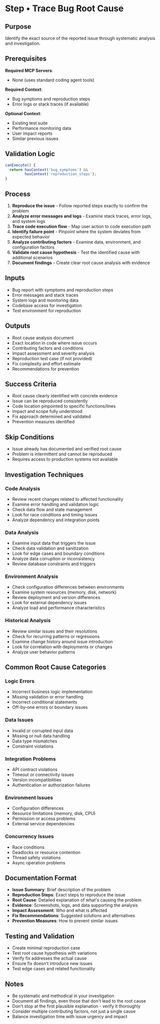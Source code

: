 # Step • Trace Bug Root Cause

## Purpose
Identify the exact source of the reported issue through systematic analysis and investigation.

## Prerequisites
**Required MCP Servers**: 
- None (uses standard coding agent tools)

**Required Context**:
- Bug symptoms and reproduction steps
- Error logs or stack traces (if available)

**Optional Context**:
- Existing test suite
- Performance monitoring data
- User impact reports
- Similar previous issues

## Validation Logic
```javascript
canExecute() {
  return hasContext('bug_symptoms') &&
         hasContext('reproduction_steps');
}
```

## Process
1. **Reproduce the issue** - Follow reported steps exactly to confirm the problem
2. **Analyze error messages and logs** - Examine stack traces, error logs, and system logs
3. **Trace code execution flow** - Map user action to code execution path
4. **Identify failure point** - Pinpoint where the system deviates from expected behavior
5. **Analyze contributing factors** - Examine data, environment, and configuration factors
6. **Validate root cause hypothesis** - Test the identified cause with additional scenarios
7. **Document findings** - Create clear root cause analysis with evidence

## Inputs
- Bug report with symptoms and reproduction steps
- Error messages and stack traces
- System logs and monitoring data
- Codebase access for investigation
- Test environment for reproduction

## Outputs
- Root cause analysis document
- Exact location in code where issue occurs
- Contributing factors and conditions
- Impact assessment and severity analysis
- Reproduction test case (if not provided)
- Fix complexity and effort estimate
- Recommendations for prevention

## Success Criteria
- Root cause clearly identified with concrete evidence
- Issue can be reproduced consistently
- Code location pinpointed to specific functions/lines
- Impact and scope fully understood
- Fix approach determined and validated
- Prevention measures identified

## Skip Conditions
- Issue already has documented and verified root cause
- Problem is intermittent and cannot be reproduced
- Requires access to production systems not available

## Investigation Techniques

### Code Analysis
- Review recent changes related to affected functionality
- Examine error handling and validation logic
- Check data flow and state management
- Look for race conditions and timing issues
- Analyze dependency and integration points

### Data Analysis
- Examine input data that triggers the issue
- Check data validation and sanitization
- Look for edge cases and boundary conditions
- Analyze data corruption or inconsistency
- Review database constraints and triggers

### Environment Analysis
- Check configuration differences between environments
- Examine system resources (memory, disk, network)
- Review deployment and version differences
- Look for external dependency issues
- Analyze load and performance characteristics

### Historical Analysis
- Review similar issues and their resolutions
- Check for recurring patterns or regressions
- Examine change history around issue introduction
- Look for correlation with deployments or changes
- Analyze user behavior patterns

## Common Root Cause Categories

### Logic Errors
- Incorrect business logic implementation
- Missing validation or error handling
- Incorrect conditional statements
- Off-by-one errors or boundary issues

### Data Issues
- Invalid or corrupted input data
- Missing or null data handling
- Data type mismatches
- Constraint violations

### Integration Problems
- API contract violations
- Timeout or connectivity issues
- Version incompatibilities
- Authentication or authorization failures

### Environment Issues
- Configuration differences
- Resource limitations (memory, disk, CPU)
- Permission or access problems
- External service dependencies

### Concurrency Issues
- Race conditions
- Deadlocks or resource contention
- Thread safety violations
- Async operation problems

## Documentation Format
- **Issue Summary**: Brief description of the problem
- **Reproduction Steps**: Exact steps to reproduce the issue
- **Root Cause**: Detailed explanation of what's causing the problem
- **Evidence**: Screenshots, logs, and data supporting the analysis
- **Impact Assessment**: Who and what is affected
- **Fix Recommendations**: Suggested solutions and alternatives
- **Prevention Measures**: How to prevent similar issues

## Testing and Validation
- Create minimal reproduction case
- Test root cause hypothesis with variations
- Verify fix addresses the actual cause
- Ensure fix doesn't introduce new issues
- Test edge cases and related functionality

## Notes
- Be systematic and methodical in your investigation
- Document all findings, even those that don't lead to the root cause
- Don't stop at the first plausible explanation - verify it thoroughly
- Consider multiple contributing factors, not just a single cause
- Balance investigation time with issue urgency and impact 